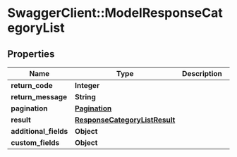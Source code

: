 # SwaggerClient::ModelResponseCategoryList

## Properties
Name | Type | Description | Notes
------------ | ------------- | ------------- | -------------
**return_code** | **Integer** |  | [optional] 
**return_message** | **String** |  | [optional] 
**pagination** | [**Pagination**](Pagination.md) |  | [optional] 
**result** | [**ResponseCategoryListResult**](ResponseCategoryListResult.md) |  | [optional] 
**additional_fields** | **Object** |  | [optional] 
**custom_fields** | **Object** |  | [optional] 


